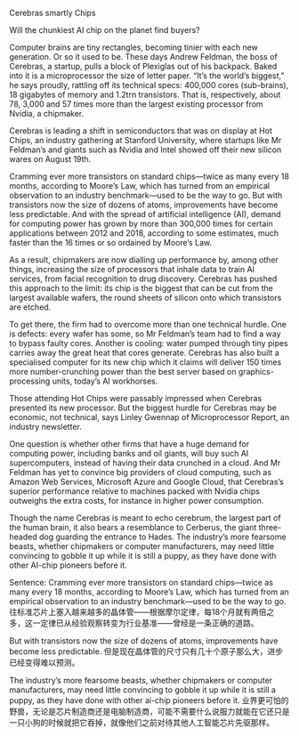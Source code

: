 Cerebras smartly Chips

Will the chunkiest AI chip on the planet find buyers? 

Computer brains are tiny rectangles, becoming tinier with each new generation. Or so it used to be. These days Andrew Feldman, the boss of Cerebras, a startup, pulls a block of Plexiglas out of his backpack. Baked into it is a microprocessor the size of letter paper. “It’s the world’s biggest,” he says proudly, rattling off its technical specs: 400,000 cores (sub-brains), 18 gigabytes of memory and 1.2trn transistors. That is, respectively, about 78, 3,000 and 57 times more than the largest existing processor from Nvidia, a chipmaker.

Cerebras is leading a shift in semiconductors that was on display at Hot Chips, an industry gathering at Stanford University, where startups like Mr Feldman’s and giants such as Nvidia and Intel showed off their new silicon wares on August 19th.

Cramming ever more transistors on standard chips—twice as many every 18 months, according to Moore’s Law, which has turned from an empirical observation to an industry benchmark—used to be the way to go. But with transistors now the size of dozens of atoms, improvements have become less predictable. And with the spread of artificial intelligence (AI), demand for computing power has grown by more than 300,000 times for certain applications between 2012 and 2018, according to some estimates, much faster than the 16 times or so ordained by Moore’s Law.

As a result, chipmakers are now dialling up performance by, among other things, increasing the size of processors that inhale data to train AI services, from facial recognition to drug discovery. Cerebras has pushed this approach to the limit: its chip is the biggest that can be cut from the largest available wafers, the round sheets of silicon onto which transistors are etched.

To get there, the firm had to overcome more than one technical hurdle. One is defects: every wafer has some, so Mr Feldman’s team had to find a way to bypass faulty cores. Another is cooling: water pumped through tiny pipes carries away the great heat that cores generate. Cerebras has also built a specialised computer for its new chip which it claims will deliver 150 times more number-crunching power than the best server based on graphics-processing units, today’s AI workhorses.

Those attending Hot Chips were passably impressed when Cerebras presented its new processor. But the biggest hurdle for Cerebras may be economic, not technical, says Linley Gwennap of Microprocessor Report, an industry newsletter.

One question is whether other firms that have a huge demand for computing power, including banks and oil giants, will buy such AI supercomputers, instead of having their data crunched in a cloud. And Mr Feldman has yet to convince big providers of cloud computing, such as Amazon Web Services, Microsoft Azure and Google Cloud, that Cerebras’s superior performance relative to machines packed with Nvidia chips outweighs the extra costs, for instance in higher power consumption.

Though the name Cerebras is meant to echo cerebrum, the largest part of the human brain, it also bears a resemblance to Cerberus, the giant three-headed dog guarding the entrance to Hades. The industry’s more fearsome beasts, whether chipmakers or computer manufacturers, may need little convincing to gobble it up while it is still a puppy, as they have done with other AI-chip pioneers before it.

Sentence:
Cramming ever more transistors on standard chips—twice as many every 18 months, according to Moore’s Law, which has turned from an empirical observation to an industry benchmark—used to be the way to go.
往标准芯片上塞入越来越多的晶体管——根据摩尔定律，每18个月就有两倍之多，这一定律已从经验观察转变为行业基准——曾经是一条正确的道路。

But with transistors now the size of dozens of atoms, improvements have become less predictable.
但是现在晶体管的尺寸只有几十个原子那么大，进步已经变得难以预测。

The industry’s more fearsome beasts, whether chipmakers or computer manufacturers, may need little convincing to gobble it up while it is still a puppy, as they have done with other ai-chip pioneers before it.
业界更可怕的野兽，无论是芯片制造商还是电脑制造商，可能不需要什么说服力就能在它还只是一只小狗的时候就把它吞掉，就像他们之前对待其他人工智能芯片先驱那样。